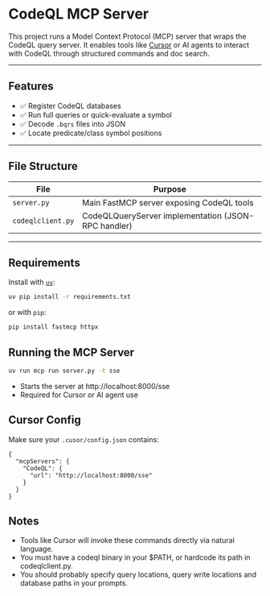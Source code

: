 # CodeQL MCP Server

This project runs a Model Context Protocol (MCP) server that wraps the CodeQL query server. It enables tools like [Cursor](https://cursor.sh/) or AI agents to interact with CodeQL through structured commands and doc search.

---

##  Features

- ✅ Register CodeQL databases  
- ✅ Run full queries or quick-evaluate a symbol  
- ✅ Decode `.bqrs` files into JSON  
- ✅ Locate predicate/class symbol positions  

---

##  File Structure

| File              | Purpose                                             |
|-------------------|-----------------------------------------------------|
| `server.py`       | Main FastMCP server exposing CodeQL tools           |
| `codeqlclient.py` | CodeQLQueryServer implementation (JSON-RPC handler) |

---

##  Requirements

Install with [`uv`](https://github.com/astral-sh/uv):

```bash
uv pip install -r requirements.txt
```

or with `pip`:
```bash
pip install fastmcp httpx
```

## Running the MCP Server
```bash
uv run mcp run server.py -t sse
```
- Starts the server at http://localhost:8000/sse
- Required for Cursor or AI agent use

## Cursor Config
Make sure your `.cusor/config.json` contains:
```
{
  "mcpServers": {
    "CodeQL": {
      "url": "http://localhost:8000/sse"
    }
  }
}
```

## Notes
- Tools like Cursor will invoke these commands directly via natural language.
- You must have a codeql binary in your $PATH, or hardcode its path in codeqlclient.py.
- You should probably specify query locations, query write locations and database paths in your prompts.


